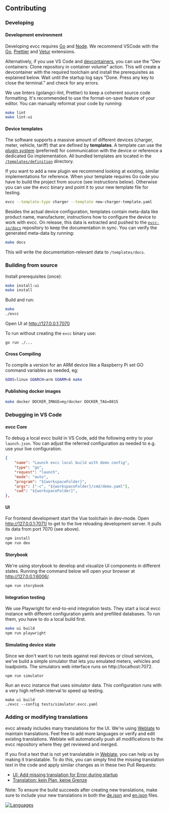 ## Contributing

### Developing

#### Development environment

Developing evcc requires [Go][1] and [Node][2]. We recommend VSCode with the [Go](https://marketplace.visualstudio.com/items?itemName=golang.Go), [Prettier](https://marketplace.visualstudio.com/items?itemName=esbenp.prettier-vscode) and [Vetur](https://marketplace.visualstudio.com/items?itemName=octref.vetur) extensions.

Alternatively, if you use VS Code and [devcontainers](https://code.visualstudio.com/docs/devcontainers/containers), you can use the "Dev containers: Clone repository in container volume" action. This will create a devcontainer with the required toolchain and install the prerequisites as explained below. Wait until the startup log says "Done. Press any key to close the terminal." and check for any errors.

We use linters (golangci-lint, Prettier) to keep a coherent source code formatting. It's recommended to use the format-on-save feature of your editor. You can manually reformat your code by running:

```sh
make lint
make lint-ui
```

#### Device templates

The software supports a massive amount of different devices (charger, meter, vehicle, tariff) that are defined by **templates**.
A template can use the [plugin system](https://docs.evcc.io/docs/devices/plugins) (preferred) for communication with the device or reference a dedicated Go implementation.
All bundled templates are located in the [`/templates/definition`](https://github.com/evcc-io/evcc/tree/master/templates/definition) directory.

If you want to add a new plugin we recommend looking at existing, similar implementations for reference.
When your template requires Go code you have to build the project from source (see instructions below).
Otherwise you can use the evcc binary and point it to your new template file for testing.

```sh
evcc --template-type charger --template new-charger-template.yaml
```

Besides the actual device configuration, templates contain meta-data like product name, manufacturer, instructions how to configure the device to work with evcc.
On release, this data is extracted and pushed to the [`evcc-io/docs`](https://github.com/evcc-io/docs) repository to keep the documentation in sync. You can verify the generated meta-data by running:

```sh
make docs
```

This will write the documentation-relevant data to `/templates/docs`.

### Building from source

Install prerequisites (once):

```sh
make install-ui
make install
```

Build and run:

```sh
make
./evcc
```

Open UI at http://127.0.0.1:7070

To run without creating the `evcc` binary use:

    go run ./...

#### Cross Compiling

To compile a version for an ARM device like a Raspberry Pi set GO command variables as needed, eg:

```sh
GOOS=linux GOARCH=arm GOARM=6 make
```

#### Publishing docker images

```sh
make docker DOCKER_IMAGE=my/docker DOCKER_TAG=0815
```

### Debugging in VS Code

#### evcc Core

To debug a local evcc build in VS Code, add the following entry to your `launch.json`.
You can adjust the referred configuration as needed to e.g. use your live configuration.

```json
{
    "name": "Launch evcc local build with demo config",
    "type": "go",
    "request": "launch",
    "mode": "auto",
    "program": "${workspaceFolder}",
    "args": ["-c", "${workspaceFolder}/cmd/demo.yaml"],
    "cwd": "${workspaceFolder}",
},
```

#### UI

For frontend development start the Vue toolchain in dev-mode. Open http://127.0.0.1:7071/ to get to the live reloading development server. It pulls its data from port 7070 (see above).

```sh
npm install
npm run dev
```

#### Storybook

We're using storybook to develop and visualize UI components in different states. Running the command below will open your browser at http://127.0.0.1:6006/.

```sh
npm run storybook
```

#### Integration testing

We use Playwright for end-to-end integration tests. They start a local evcc instance with different configuration yamls and prefilled databases. To run them, you have to do a local build first.

```sh
make ui build
npm run playwright
```

#### Simulating device state

Since we don't want to run tests against real devices or cloud services, we've build a simple simulator that lets you emulated meters, vehicles and loadpoints. The simulators web interface runs on http://localhost:7072.

```
npm run simulator
```

Run an evcc instance that uses simulator data. This configuration runs with a very high refresh interval to speed up testing.

```
make ui build
./evcc --config tests/simulator.evcc.yaml
```

### Adding or modifying translations

evcc already includes many translations for the UI. We're using [Weblate](https://hosted.weblate.org/projects/evcc/evcc/) to maintain translations. Feel free to add more languages or verify and edit existing translations. Weblate will automatically push all modifications to the evcc repository where they get reviewed and merged.

If you find a text that is not yet translatable in [Weblate](https://hosted.weblate.org/projects/evcc/evcc/), you can help us by making it translatable. To do this, you can simply find the missing translation text in the code and apply similar changes as in these two Pull Requests:

- [UI: Add missing translation for Error during startup](https://github.com/evcc-io/evcc/pull/14695)
- [Translation: kein Plan, keine Grenze](https://github.com/evcc-io/evcc/pull/7461/)

Note: To ensure the build succeeds after creating new translations, make sure to include your new translations in both the [de.json](i18n/de.json) and [en.json](i18n/en.json) files.

[![Languages](https://hosted.weblate.org/widgets/evcc/-/evcc/multi-auto.svg)](https://hosted.weblate.org/engage/evcc/)

[1]: https://go.dev
[2]: https://nodejs.org/
